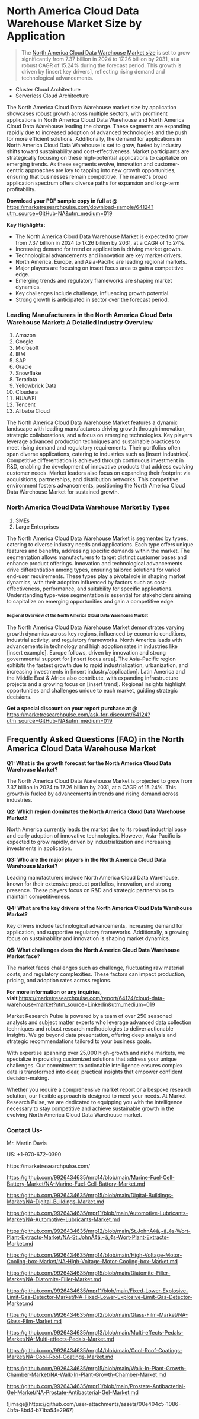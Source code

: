 <h1>North America Cloud Data Warehouse Market&nbsp;Size by Application</h1><blockquote><p>The <a href="https://marketresearchpulse.com/download-sample/64124?utm_source=GitHub-NA&amp;utm_medium=019">North America Cloud Data Warehouse Market size</a> is set to grow significantly from 7.37 billion in 2024 to 17.26 billion by 2031, at a robust CAGR of 15.24% during the forecast period. This growth is driven by [insert key drivers], reflecting rising demand and technological advancements.</p></blockquote><ul><li>Cluster Cloud Architecture<li> Serverless Cloud Architecture</li></ul><p>The North America Cloud Data Warehouse market size by application showcases robust growth across multiple sectors, with prominent applications in North America Cloud Data Warehouse and North America Cloud Data Warehouse leading the charge. These segments are expanding rapidly due to increased adoption of advanced technologies and the push for more efficient solutions. Additionally, the demand for applications in North America Cloud Data Warehouse is set to grow, fueled by industry shifts toward sustainability and cost-effectiveness. Market participants are strategically focusing on these high-potential applications to capitalize on emerging trends. As these segments evolve, innovation and customer-centric approaches are key to tapping into new growth opportunities, ensuring that businesses remain competitive. The market's broad application spectrum offers diverse paths for expansion and long-term profitability.</p><p><strong>Download your PDF sample copy in full at @ </strong><a href="https://marketresearchpulse.com/download-sample/64124?utm_source=GitHub-NA&amp;utm_medium=019">https://marketresearchpulse.com/download-sample/64124?utm_source=GitHub-NA&amp;utm_medium=019</a></p><p><strong>Key Highlights: </strong></p><ul><li>The North America Cloud Data Warehouse Market is expected to grow from 7.37 billion in 2024 to 17.26 billion by 2031, at a CAGR of 15.24%.</li><li>Increasing demand for trend or application is driving market growth.</li><li>Technological advancements and innovation are key market drivers.</li><li>North America, Europe, and Asia-Pacific are leading regional markets.</li><li>Major players are focusing on insert focus area to gain a competitive edge.</li><li>Emerging trends and regulatory frameworks are shaping market dynamics.</li><li>Key challenges include challenge, influencing growth potential.</li><li>Strong growth is anticipated in sector over the forecast period.</li></ul><h3>Leading Manufacturers in the North America Cloud Data Warehouse Market: A Detailed Industry Overview</h3><ol><li>Amazon</li><li>Google</li><li>Microsoft</li><li>IBM</li><li>SAP</li><li>Oracle</li><li>Snowflake</li><li>Teradata</li><li>Yellowbrick Data</li><li>Cloudera</li><li>HUAWEI</li><li>Tencent</li><li>Alibaba Cloud</li></ol><div class="flex max-w-full flex-col flex-grow"><div class="min-h-8 text-message flex w-full flex-col items-end gap-2 whitespace-normal break-words [.text-message+&amp;]:mt-5" dir="auto" data-message-author-role="assistant" data-message-id="fd8432e4-4910-450d-b182-61b7bfb0a01f" data-message-model-slug="gpt-4o"><div class="flex w-full flex-col gap-1 empty:hidden first:pt-[3px]"><div class="markdown prose w-full break-words dark:prose-invert light"><p>The North America Cloud Data Warehouse Market features a dynamic landscape with leading manufacturers driving growth through innovation, strategic collaborations, and a focus on emerging technologies. Key players leverage advanced production techniques and sustainable practices to meet rising demand and regulatory requirements. Their portfolios often span diverse applications, catering to industries such as [insert industries]. Competitive differentiation is achieved through continuous investment in R&amp;D, enabling the development of innovative products that address evolving customer needs. Market leaders also focus on expanding their footprint via acquisitions, partnerships, and distribution networks. This competitive environment fosters advancements, positioning the North America Cloud Data Warehouse Market for sustained growth.</p></div></div></div></div><h3>North America Cloud Data Warehouse Market by Types</h3><ol><li>SMEs<li> Large Enterprises</li></ol><div class="flex max-w-full flex-col flex-grow"><div class="min-h-8 text-message flex w-full flex-col items-end gap-2 whitespace-normal break-words [.text-message+&amp;]:mt-5" dir="auto" data-message-author-role="assistant" data-message-id="084470be-0bb7-4664-bddf-5156b4f41249" data-message-model-slug="gpt-4o-mini"><div class="flex w-full flex-col gap-1 empty:hidden first:pt-[3px]"><div class="markdown prose w-full break-words dark:prose-invert light"><p>The North America Cloud Data Warehouse Market is segmented by types, catering to diverse industry needs and applications. Each type offers unique features and benefits, addressing specific demands within the market. The segmentation allows manufacturers to target distinct customer bases and enhance product offerings. Innovation and technological advancements drive differentiation among types, ensuring tailored solutions for varied end-user requirements. These types play a pivotal role in shaping market dynamics, with their adoption influenced by factors such as cost-effectiveness, performance, and suitability for specific applications. Understanding type-wise segmentation is essential for stakeholders aiming to capitalize on emerging opportunities and gain a competitive edge.</p></div></div></div></div><h3><span style="font-size: 11px;">Regional Overview of the North America Cloud Data Warehouse Market</span></h3><div class="flex max-w-full flex-col flex-grow"><div class="min-h-8 text-message flex w-full flex-col items-end gap-2 whitespace-normal break-words [.text-message+&amp;]:mt-5" dir="auto" data-message-author-role="assistant" data-message-id="e9038762-ce64-4e30-91c9-9bd413514231" data-message-model-slug="gpt-4o-mini"><div class="flex w-full flex-col gap-1 empty:hidden first:pt-[3px]"><div class="markdown prose w-full break-words dark:prose-invert light"><p>The North America Cloud Data Warehouse Market demonstrates varying growth dynamics across key regions, influenced by economic conditions, industrial activity, and regulatory frameworks. North America leads with advancements in technology and high adoption rates in industries like [insert example]. Europe follows, driven by innovation and strong governmental support for [insert focus area]. The Asia-Pacific region exhibits the fastest growth due to rapid industrialization, urbanization, and increasing investments in [insert industry/application]. Latin America and the Middle East &amp; Africa also contribute, with expanding infrastructure projects and a growing focus on [insert trend]. Regional insights highlight opportunities and challenges unique to each market, guiding strategic decisions.</p></div></div></div></div><p><strong>Get a special discount on your report purchase at @ </strong><a href="https://marketresearchpulse.com/ask-for-discount/64124?utm_source=GitHub-NA&amp;utm_medium=019">https://marketresearchpulse.com/ask-for-discount/64124?utm_source=GitHub-NA&amp;utm_medium=019</a></p><h2>Frequently Asked Questions (FAQ) in the North America Cloud Data Warehouse Market</h2><p><strong>Q1: What is the growth forecast for the North America Cloud Data Warehouse Market?</strong></p><p>The North America Cloud Data Warehouse Market is projected to grow from 7.37 billion in 2024 to 17.26 billion by 2031, at a CAGR of 15.24%. This growth is fueled by advancements in trends and rising demand across industries.</p><p><strong>Q2: Which region dominates the North America Cloud Data Warehouse Market?</strong></p><p>North America currently leads the market due to its robust industrial base and early adoption of innovative technologies. However, Asia-Pacific is expected to grow rapidly, driven by industrialization and increasing investments in application.</p><p><strong>Q3: Who are the major players in the North America Cloud Data Warehouse Market?</strong></p><p>Leading manufacturers include North America Cloud Data Warehouse, known for their extensive product portfolios, innovation, and strong presence. These players focus on R&amp;D and strategic partnerships to maintain competitiveness.</p><p><strong>Q4: What are the key drivers of the North America Cloud Data Warehouse Market?</strong></p><p>Key drivers include technological advancements, increasing demand for application, and supportive regulatory frameworks. Additionally, a growing focus on sustainability and innovation is shaping market dynamics.</p><p><strong>Q5: What challenges does the North America Cloud Data Warehouse Market face?</strong></p><p>The market faces challenges such as challenge, fluctuating raw material costs, and regulatory complexities. These factors can impact production, pricing, and adoption rates across regions.</p><p><strong>For more information or any inquiries, visit&nbsp;</strong><a href="https://marketresearchpulse.com/report/64124/cloud-data-warehouse-market?utm_source=Linkedin&utm_medium=019">https://marketresearchpulse.com/report/64124/cloud-data-warehouse-market?utm_source=Linkedin&utm_medium=019</a></p><p>Market Research Pulse is powered by a team of over 250 seasoned analysts and subject matter experts who leverage advanced data collection techniques and robust research methodologies to deliver actionable insights. We go beyond data presentation, offering deep analysis and strategic recommendations tailored to your business goals.</p><p>With expertise spanning over 25,000 high-growth and niche markets, we specialize in providing customized solutions that address your unique challenges. Our commitment to actionable intelligence ensures complex data is transformed into clear, practical insights that empower confident decision-making.</p><p>Whether you require a comprehensive market report or a bespoke research solution, our flexible approach is designed to meet your needs. At Market Research Pulse, we are dedicated to equipping you with the intelligence necessary to stay competitive and achieve sustainable growth in the evolving North America Cloud Data Warehouse market.</p><h3><strong>Contact Us-</strong></h3><p>Mr. Martin Davis</p><p>US: +1-970-672-0390</p><p>https://marketresearchpulse.com/</p><p><a href="https://github.com/9926434635/mrp14/blob/main/Marine-Fuel-Cell-Battery-Market/NA-Marine-Fuel-Cell-Battery-Market.md">https://github.com/9926434635/mrp14/blob/main/Marine-Fuel-Cell-Battery-Market/NA-Marine-Fuel-Cell-Battery-Market.md</a></p><p><a href="https://github.com/9926434635/mrp15/blob/main/Digital-Buildings-Market/NA-Digital-Buildings-Market.md">https://github.com/9926434635/mrp15/blob/main/Digital-Buildings-Market/NA-Digital-Buildings-Market.md</a></p><p><a href="https://github.com/9926434635/mpr11/blob/main/Automotive-Lubricants-Market/NA-Automotive-Lubricants-Market.md">https://github.com/9926434635/mpr11/blob/main/Automotive-Lubricants-Market/NA-Automotive-Lubricants-Market.md</a></p><p><a href="https://github.com/9926434635/mrp12/blob/main/St.JohnÃ¢â‚¬â„¢s-Wort-Plant-Extracts-Market/NA-St.JohnÃ¢â‚¬â„¢s-Wort-Plant-Extracts-Market.md">https://github.com/9926434635/mrp12/blob/main/St.JohnÃ¢â‚¬â„¢s-Wort-Plant-Extracts-Market/NA-St.JohnÃ¢â‚¬â„¢s-Wort-Plant-Extracts-Market.md</a></p><p><a href="https://github.com/9926434635/mrp14/blob/main/High-Voltage-Motor-Cooling-box-Market/NA-High-Voltage-Motor-Cooling-box-Market.md">https://github.com/9926434635/mrp14/blob/main/High-Voltage-Motor-Cooling-box-Market/NA-High-Voltage-Motor-Cooling-box-Market.md</a></p><p><a href="https://github.com/9926434635/mrp15/blob/main/Diatomite-Filler-Market/NA-Diatomite-Filler-Market.md">https://github.com/9926434635/mrp15/blob/main/Diatomite-Filler-Market/NA-Diatomite-Filler-Market.md</a></p><p><a href="https://github.com/9926434635/mpr11/blob/main/Fixed-Lower-Explosive-Limit-Gas-Detector-Market/NA-Fixed-Lower-Explosive-Limit-Gas-Detector-Market.md">https://github.com/9926434635/mpr11/blob/main/Fixed-Lower-Explosive-Limit-Gas-Detector-Market/NA-Fixed-Lower-Explosive-Limit-Gas-Detector-Market.md</a></p><p><a href="https://github.com/9926434635/mrp12/blob/main/Glass-Film-Market/NA-Glass-Film-Market.md">https://github.com/9926434635/mrp12/blob/main/Glass-Film-Market/NA-Glass-Film-Market.md</a></p><p><a href="https://github.com/9926434635/mrp13/blob/main/Multi-effects-Pedals-Market/NA-Multi-effects-Pedals-Market.md">https://github.com/9926434635/mrp13/blob/main/Multi-effects-Pedals-Market/NA-Multi-effects-Pedals-Market.md</a></p><p><a href="https://github.com/9926434635/mrp14/blob/main/Cool-Roof-Coatings-Market/NA-Cool-Roof-Coatings-Market.md">https://github.com/9926434635/mrp14/blob/main/Cool-Roof-Coatings-Market/NA-Cool-Roof-Coatings-Market.md</a></p><p><a href="https://github.com/9926434635/mrp15/blob/main/Walk-In-Plant-Growth-Chamber-Market/NA-Walk-In-Plant-Growth-Chamber-Market.md">https://github.com/9926434635/mrp15/blob/main/Walk-In-Plant-Growth-Chamber-Market/NA-Walk-In-Plant-Growth-Chamber-Market.md</a></p><p><a href="https://github.com/9926434635/mpr11/blob/main/Prostate-Antibacterial-Gel-Market/NA-Prostate-Antibacterial-Gel-Market.md">https://github.com/9926434635/mpr11/blob/main/Prostate-Antibacterial-Gel-Market/NA-Prostate-Antibacterial-Gel-Market.md</a></p>
![image](https://github.com/user-attachments/assets/00e404c5-1086-4bfa-8bd4-b71ba54e2967)

